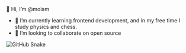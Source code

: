  👋 Hi, I’m @moiam
- 🌱 I’m currently learning frontend development, and in my free time I study physics and chess. 
- 💞️ I’m looking to collaborate on open source 


<!---
moiam/moiam is a ✨ special ✨ repository because its `README.md` (this file) appears on your GitHub profile.
You can click the Preview link to take a look at your changes.
--->

<picture>
  <source media="(prefers-color-scheme: dark)" srcset="https://moiam.github.io/snk/github-contribution-grid-snake-dark.svg">
  <source media="(prefers-color-scheme: light)" srcset="https://moiam.github.io/snk/github-contribution-grid-snake.svg">
  <img alt="GitHub Snake" src="https://moiam.github.io/snk/github-contribution-grid-snake.svg">
</picture>

